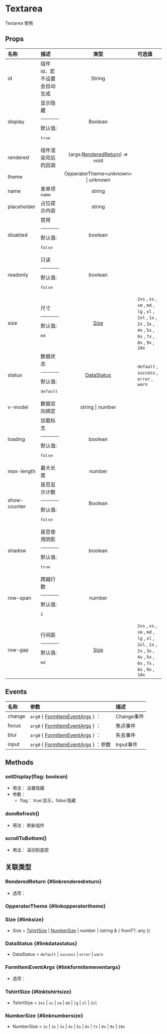 # Textarea


Textarea 使用

## Props


<div class="props">

| 名称         | 描述                                        |                           类型                          | 可选值                                                                                                                  |
| :----------- | :------------------------------------------ | :-----------------------------------------------------: | :---------------------------------------------------------------------------------------------------------------------- |
| id           | 组件id，若不设置会自动生成                  |                          String                         |                                                                                                                         |
| display      | 显示隐藏<hr>默认值:<br><pre>true</pre>      |                         Boolean                         |                                                                                                                         |
| rendered     | 组件渲染完后的回调                          | (args:[RenderedReturn](#linkrenderedreturn)) =&gt; void |                                                                                                                         |
| theme        |                                             |         OpperatorTheme&lt;unknown&gt; \| unknown        |                                                                                                                         |
| name         | 表单项 `name`                               |                          string                         |                                                                                                                         |
| placeholder  | 占位提示内容                                |                          string                         |                                                                                                                         |
| disabled     | 禁用<hr>默认值:<br><pre>false</pre>         |                         boolean                         |                                                                                                                         |
| readonly     | 只读<hr>默认值:<br><pre>false</pre>         |                         boolean                         |                                                                                                                         |
| size         | 尺寸<hr>默认值:<br><pre>md</pre>            |                    [Size](#linksize)                    | `2xs` , `xs` , `sm` , `md` , `lg` , `xl` , `2xl` , `1x` , `2x` , `3x` , `4x` , `5x` , `6x` , `7x` , `8x` , `9x` , `10x` |
| status       | 数据状态<hr>默认值:<br><pre>default</pre>   |              [DataStatus](#linkdatastatus)              | `default` , `success` , `error` , `warn`                                                                                |
| v-model      | 数据双向绑定                                |                     string \| number                    |                                                                                                                         |
| loading      | 加载标志<hr>默认值:<br><pre>false</pre>     |                         boolean                         |                                                                                                                         |
| max-length   | 最大长度                                    |                          number                         |                                                                                                                         |
| show-counter | 是否显示计数<hr>默认值:<br><pre>false</pre> |                         Boolean                         |                                                                                                                         |
| shadow       | 是否使用阴影<hr>默认值:<br><pre>true</pre>  |                         boolean                         |                                                                                                                         |
| row-span     | 跨越行数<hr>默认值:<br><pre>2</pre>         |                          number                         |                                                                                                                         |
| row-gap      | 行间距<hr>默认值:<br><pre>md</pre>          |                    [Size](#linksize)                    | `2xs` , `xs` , `sm` , `md` , `lg` , `xl` , `2xl` , `1x` , `2x` , `3x` , `4x` , `5x` , `6x` , `7x` , `8x` , `9x` , `10x` |

</div>



## Events


<div class="events">

| 名称   | 参数                                                          | 描述       |
| :----- | :------------------------------------------------------------ | :--------- |
| change | `arg0` { [FormItemEventArgs](#linkformitemeventargs) } ：     | Change事件 |
| focus  | `arg0` { [FormItemEventArgs](#linkformitemeventargs) } ：     | 焦点事件   |
| blur   | `arg0` { [FormItemEventArgs](#linkformitemeventargs) } ：     | 失去事件   |
| input  | `arg0` { [FormItemEventArgs](#linkformitemeventargs) } ：参数 | Input事件  |

</div>



## Methods

### setDisplay(flag: boolean)
- 用法： 设置隐藏
- 参数：
	 - flag： true:显示，false:隐藏

### domRefresh()
- 用法： 刷新组件

### scrollToBottom()
- 用法： 滚动到底部









## 关联类型



### RenderedReturn {#linkrenderedreturn}

- 选项：

### OpperatorTheme {#linkopperatortheme}


### Size {#linksize}

- Size = 	 [TshirtSize](#linktshirtsize) \| [NumberSize](#linknumbersize) \| number \| (string &amp; { fromT?: any })

### DataStatus {#linkdatastatus}

- DataStatus = 	 `default` \| `success` \| `error` \| `warn`

### FormItemEventArgs {#linkformitemeventargs}

- 选项：

### TshirtSize {#linktshirtsize}

- TshirtSize = 	 `2xs` \| `xs` \| `sm` \| `md` \| `lg` \| `xl` \| `2xl`

### NumberSize {#linknumbersize}

- NumberSize = 	 `1x` \| `2x` \| `3x` \| `4x` \| `5x` \| `6x` \| `7x` \| `8x` \| `9x` \| `10x`